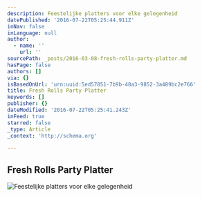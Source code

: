 ```yaml
---
description: Feestelijke platters voor elke gelegenheid
datePublished: '2016-07-22T05:25:44.911Z'
inNav: false
inLanguage: null
author:
  - name: ''
    url: ''
sourcePath: _posts/2016-03-08-fresh-rolls-party-platter.md
hasPage: false
authors: []
via: {}
isBasedOnUrl: 'urn:uuid:5ed57851-7b9b-48a3-9852-3a489bc2e766'
title: Fresh Rolls Party Platter
keywords: []
publisher: {}
dateModified: '2016-07-22T05:25:41.243Z'
inFeed: true
starred: false
_type: Article
_context: 'http://schema.org'

---
```

## Fresh Rolls Party Platter
![Feestelijke platters voor elke gelegenheid](https://s3-us-west-2.amazonaws.com/the-grid-img/p/ae2673b557c0e2df6c374e21b244a0601dbf8f34.png)